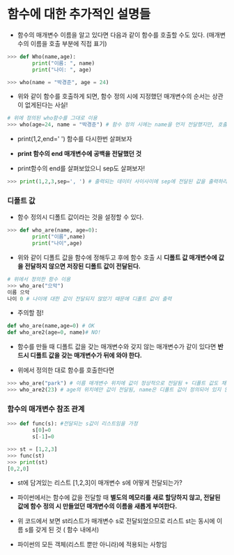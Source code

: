 # 함수에 대한 추가적인 설명들

-   함수의 매개변수 이름을 알고 있다면 다음과 같이 함수를 호출할 수도 있다. (매개변수의 이름을 호출 부분에 직접 표기)

```python
>>> def Who(name,age):
        print("이름: ", name)
        print("나이: ", age)

>>> who(name = "박경준", age = 24)
```

-   위와 같이 함수를 호출하게 되면, 함수 정의 시에 지정했던 매개변수의 순서는 상관이 없게된다는 사실!

```python
# 위에 정의된 who함수를 그대로 이용
>>> who(age=24, name = "박경준") # 함수 정의 시에는 name을 먼저 전달했지만, 호출 시 매개변수 이름을 직접 표기하면 상관없음
```

-   print(1,2,end=' ') 함수를 다시한번 살펴보자

-   **print 함수의 end 매개변수에 공백을 전달했던 것**

-   print함수의 end를 살펴보았으니 sep도 살펴보자!

```python
>>> print(1,2,3,sep=', ') # 출력되는 데이터 사이사이에 sep에 전달된 값을 출력하라는 뜻
```

### 디폴트 값

-   함수 정의시 디폴트 값이라는 것을 설정할 수 있다.

```python
>>> def who_are(name, age=0):
        print("이름",name)
        print("나이",age)
```

-   위와 같이 디폴트 값을 함수에 정해두고 후에 함수 호출 시 **디폴트 값 매개변수에 값을 전달하지 않으면 저장된 디폴트 값이 전달된다.**

```python
# 위에서 정의한 함수 이용
>>> who_are("으악")
이름 으악
나이 0 # 나이에 대한 값이 전달되지 않았기 때문에 디폴트 값이 출력
```

-   주의할 점!

```python
def who_are(name,age=0) # OK
def who_are2(age=0, name)# NO!
```

-   함수를 만들 때 디폴트 값을 갖는 매개변수와 갖지 않는 매개변수가 같이 있다면 **반드시 디폴트 값을 갖는 매개변수가 뒤에 와야 한다.**

-   위에서 정의한 대로 함수를 호출한다면

```python
>>> who_are("park") # 이름 매개변수 위치에 값이 정상적으로 전달됨 + 디폴트 값도 채워짐
>>> who_are2(23) # age의 위치에만 값이 전달됨, name은 디폴트 값이 정의되어 있지 않으므로 에러발생
```

### 함수의 매개변수 참조 관계

```python
>>> def func(s): #전달되는 s값이 리스트임을 가정
        s[0]=0
        s[-1]=0

>>> st = [1,2,3]
>>> func(st)
>>> print(st)
[0,2,0]
```

-   st에 담겨있는 리스트 [1,2,3]이 매개변수 s에 어떻게 전달되는가?

-   파이썬에서는 함수에 값을 전달할 때 **별도의 메모리를 새로 할당하지 않고, 전달된 값에 함수 정의 시 만들었던 매개변수의 이름을 새롭게 부여한다.**

-   위 코드에서 보면 st리스트가 매개변수 s로 전달되었으므로 리스트 st는 동시에 이름 s를 갖게 된 것 ( 함수 내에서)

-   파이썬의 모든 객체(리스트 뿐만 아니라)에 적용되는 사항임
